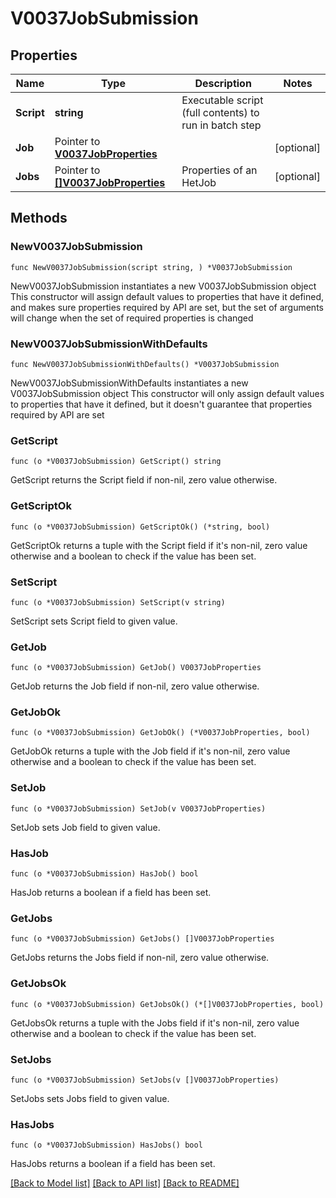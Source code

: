 # V0037JobSubmission

## Properties

Name | Type | Description | Notes
------------ | ------------- | ------------- | -------------
**Script** | **string** | Executable script (full contents) to run in batch step | 
**Job** | Pointer to [**V0037JobProperties**](V0037JobProperties.md) |  | [optional] 
**Jobs** | Pointer to [**[]V0037JobProperties**](V0037JobProperties.md) | Properties of an HetJob | [optional] 

## Methods

### NewV0037JobSubmission

`func NewV0037JobSubmission(script string, ) *V0037JobSubmission`

NewV0037JobSubmission instantiates a new V0037JobSubmission object
This constructor will assign default values to properties that have it defined,
and makes sure properties required by API are set, but the set of arguments
will change when the set of required properties is changed

### NewV0037JobSubmissionWithDefaults

`func NewV0037JobSubmissionWithDefaults() *V0037JobSubmission`

NewV0037JobSubmissionWithDefaults instantiates a new V0037JobSubmission object
This constructor will only assign default values to properties that have it defined,
but it doesn't guarantee that properties required by API are set

### GetScript

`func (o *V0037JobSubmission) GetScript() string`

GetScript returns the Script field if non-nil, zero value otherwise.

### GetScriptOk

`func (o *V0037JobSubmission) GetScriptOk() (*string, bool)`

GetScriptOk returns a tuple with the Script field if it's non-nil, zero value otherwise
and a boolean to check if the value has been set.

### SetScript

`func (o *V0037JobSubmission) SetScript(v string)`

SetScript sets Script field to given value.


### GetJob

`func (o *V0037JobSubmission) GetJob() V0037JobProperties`

GetJob returns the Job field if non-nil, zero value otherwise.

### GetJobOk

`func (o *V0037JobSubmission) GetJobOk() (*V0037JobProperties, bool)`

GetJobOk returns a tuple with the Job field if it's non-nil, zero value otherwise
and a boolean to check if the value has been set.

### SetJob

`func (o *V0037JobSubmission) SetJob(v V0037JobProperties)`

SetJob sets Job field to given value.

### HasJob

`func (o *V0037JobSubmission) HasJob() bool`

HasJob returns a boolean if a field has been set.

### GetJobs

`func (o *V0037JobSubmission) GetJobs() []V0037JobProperties`

GetJobs returns the Jobs field if non-nil, zero value otherwise.

### GetJobsOk

`func (o *V0037JobSubmission) GetJobsOk() (*[]V0037JobProperties, bool)`

GetJobsOk returns a tuple with the Jobs field if it's non-nil, zero value otherwise
and a boolean to check if the value has been set.

### SetJobs

`func (o *V0037JobSubmission) SetJobs(v []V0037JobProperties)`

SetJobs sets Jobs field to given value.

### HasJobs

`func (o *V0037JobSubmission) HasJobs() bool`

HasJobs returns a boolean if a field has been set.


[[Back to Model list]](../README.md#documentation-for-models) [[Back to API list]](../README.md#documentation-for-api-endpoints) [[Back to README]](../README.md)


